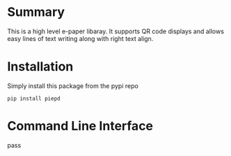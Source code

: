 # Summary

This is a high level e-paper libaray. It supports QR code displays and allows easy lines of text writing along with right text align.

# Installation

Simply install this package from the pypi repo

    pip install piepd
	
# Command Line Interface

pass
